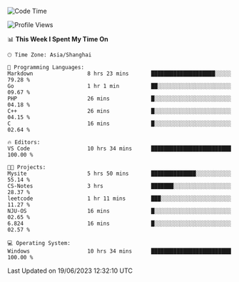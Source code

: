 <!--START_SECTION:waka-->
![Code Time](http://img.shields.io/badge/Code%20Time-996%20hrs%2015%20mins-blue)

![Profile Views](http://img.shields.io/badge/Profile%20Views-0-blue)

📊 **This Week I Spent My Time On** 

```text
🕑︎ Time Zone: Asia/Shanghai

💬 Programming Languages: 
Markdown                 8 hrs 23 mins       ████████████████████░░░░░   79.28 % 
Go                       1 hr 1 min          ██░░░░░░░░░░░░░░░░░░░░░░░   09.67 % 
PHP                      26 mins             █░░░░░░░░░░░░░░░░░░░░░░░░   04.18 % 
C++                      26 mins             █░░░░░░░░░░░░░░░░░░░░░░░░   04.15 % 
C                        16 mins             █░░░░░░░░░░░░░░░░░░░░░░░░   02.64 % 

🔥 Editors: 
VS Code                  10 hrs 34 mins      █████████████████████████   100.00 % 

🐱‍💻 Projects: 
Mysite                   5 hrs 50 mins       ██████████████░░░░░░░░░░░   55.14 % 
CS-Notes                 3 hrs               ███████░░░░░░░░░░░░░░░░░░   28.37 % 
leetcode                 1 hr 11 mins        ███░░░░░░░░░░░░░░░░░░░░░░   11.27 % 
NJU-OS                   16 mins             █░░░░░░░░░░░░░░░░░░░░░░░░   02.65 % 
6.824                    16 mins             █░░░░░░░░░░░░░░░░░░░░░░░░   02.57 % 

💻 Operating System: 
Windows                  10 hrs 34 mins      █████████████████████████   100.00 % 
```


 Last Updated on 19/06/2023 12:32:10 UTC
<!--END_SECTION:waka-->